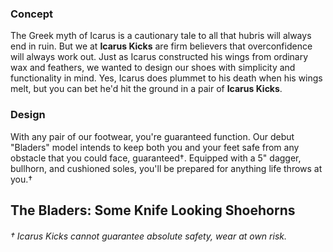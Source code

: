 ### Concept

The Greek myth of Icarus is a cautionary tale to all that hubris will always end in ruin. But we at **Icarus Kicks** are firm believers that overconfidence will always work out. Just as Icarus constructed his wings from ordinary wax and feathers, we wanted to design our shoes with simplicity and functionality in mind. Yes, Icarus does plummet to his death when his wings melt, but you can bet he'd hit the ground in a pair of **Icarus Kicks**.

### Design

With any pair of our footwear, you're guaranteed function. Our debut "Bladers" model intends to keep both you and your feet safe from any obstacle that you could face, guaranteed†. Equipped with a 5" dagger, bullhorn, and cushioned soles, you'll be prepared for anything life throws at you.†

## The Bladers: Some __Knife__ Looking Shoehorns

###### † Icarus Kicks cannot guarantee absolute safety, wear at own risk.
